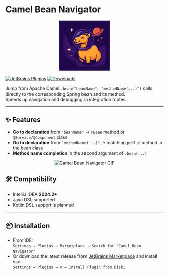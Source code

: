 # Camel Bean Navigator
<p align="center">
  <img src="src/main/resources/META-INF/pluginIcon.svg" alt="Camel Bean Navigator" width="160">
</p>

[![JetBrains Plugins](https://img.shields.io/jetbrains/plugin/v/org.gaydabura.camel-bean-nav.svg)](https://plugins.jetbrains.com/plugin/28351-camel-bean-nav)
[![Downloads](https://img.shields.io/jetbrains/plugin/d/org.gaydabura.camel-bean-nav.svg)](https://plugins.jetbrains.com/plugin/28351-camel-bean-nav)

Jump from Apache Camel `.bean("beanName", "methodName(...)")` calls directly to the corresponding Spring bean and its method.  
Speeds up navigation and debugging in integration routes.

---

## ✨ Features
- **Go to declaration** from `"beanName"` → `@Bean` method or `@Service/@Component` class  
- **Go to declaration** from `"methodName(...)"` → matching `public` method in the bean class  
- **Method name completion** in the second argument of `.bean(...)`  

<p align="center">
  <img src="src/main/resources/META-INF/demo.gif" alt="Camel Bean Navigator GIF" >
</p>

## 🛠 Compatibility
- IntelliJ IDEA **2024.2+**  
- Java DSL supported  
- Kotlin DSL support is planned  

---

## 📦 Installation
- From IDE:  
  `Settings → Plugins → Marketplace → Search for "Camel Bean Navigator"`  
- Or download the latest release from [JetBrains Marketplace](https://plugins.jetbrains.com/plugin/28351-camel-bean-nav) and install via:  
  `Settings → Plugins → ⚙ → Install Plugin from Disk…`


